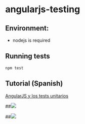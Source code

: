 angularjs-testing
=================

## Environment: ##
* nodejs is required

## Running tests ##
```
npm test
```

## Tutorial (Spanish) ##

[AngularJS y los tests unitarios](http://kcy.me/1eebq)

##![](http://www.adictosaltrabajo.com/wp-content/uploads/tutorial-data/AngularJSTestUnitarios/AngularJSTestUnitariosSuccess3.png)

##![](http://www.adictosaltrabajo.com/wp-content/uploads/tutorial-data/AngularJSTestUnitarios/AngularJSTestUnitariosCoverage.png)
